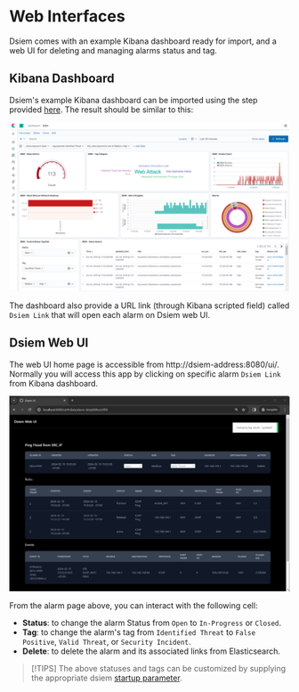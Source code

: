 # Web Interfaces

Dsiem comes with an example Kibana dashboard ready for import, and a web UI for deleting and managing alarms status and tag.

## Kibana Dashboard

Dsiem's example Kibana dashboard can be imported using the step provided [here](./installation.md#importing-kibana-dashboard). The result should be similar to this:

![Dsiem Web UI](./images/kbn-dashboard.png)

The dashboard also provide a URL link (through Kibana scripted field) called `Dsiem Link` that will open each alarm on Dsiem web UI.

## Dsiem Web UI

The web UI home page is accessible from http://dsiem-address:8080/ui/. Normally you will access this app by clicking on specific alarm `Dsiem Link` from Kibana dashboard.

![Dsiem Web UI](./images/web-ui.png)

From the alarm page above, you can interact with the following cell:
* **Status**: to change the alarm Status from `Open` to `In-Progress` or `Closed`.
* **Tag**: to change the alarm's tag from `Identified Threat` to `False Positive`, `Valid Threat`, or `Security Incident`.
* **Delete**: to delete the alarm and its associated links from Elasticsearch.

>[!TIPS]
>The above statuses and tags can be customized by supplying the appropriate dsiem [startup parameter](./commands.md).

